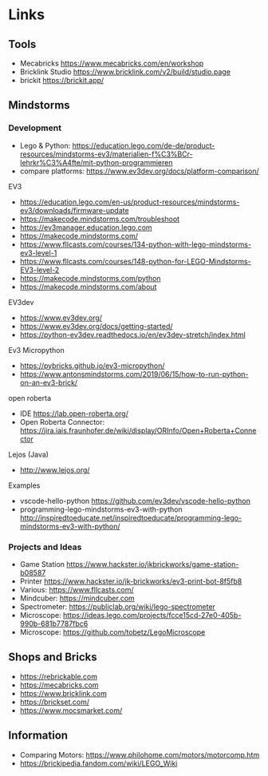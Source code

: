 # Links

## Tools

- Mecabricks <https://www.mecabricks.com/en/workshop>
- Bricklink Studio <https://www.bricklink.com/v2/build/studio.page>
- brickit <https://brickit.app/>

## Mindstorms

### Development

- Lego & Python: <https://education.lego.com/de-de/product-resources/mindstorms-ev3/materialien-f%C3%BCr-lehrkr%C3%A4fte/mit-python-programmieren>
- compare platforms: <https://www.ev3dev.org/docs/platform-comparison/>

EV3

- <https://education.lego.com/en-us/product-resources/mindstorms-ev3/downloads/firmware-update>
- <https://makecode.mindstorms.com/troubleshoot>
- <https://ev3manager.education.lego.com>
- <https://makecode.mindstorms.com/>
- <https://www.fllcasts.com/courses/134-python-with-lego-mindstorms-ev3-level-1>
- <https://www.fllcasts.com/courses/148-python-for-LEGO-Mindstorms-EV3-level-2>
- <https://makecode.mindstorms.com/python>
- <https://makecode.mindstorms.com/about>

EV3dev

- <https://www.ev3dev.org/>
- <https://www.ev3dev.org/docs/getting-started/>
- <https://python-ev3dev.readthedocs.io/en/ev3dev-stretch/index.html>

Ev3 Micropython

- <https://pybricks.github.io/ev3-micropython/>
- <https://www.antonsmindstorms.com/2019/06/15/how-to-run-python-on-an-ev3-brick/>

open roberta

- IDE <https://lab.open-roberta.org/>
- Open Roberta Connector: <https://jira.iais.fraunhofer.de/wiki/display/ORInfo/Open+Roberta+Connector>

Lejos (Java)

- <http://www.lejos.org/>

Examples

- vscode-hello-python <https://github.com/ev3dev/vscode-hello-python>
- programming-lego-mindstorms-ev3-with-python <http://inspiredtoeducate.net/inspiredtoeducate/programming-lego-mindstorms-ev3-with-python/>

### Projects and Ideas

- Game Station <https://www.hackster.io/jkbrickworks/game-station-b08587>
- Printer <https://www.hackster.io/jk-brickworks/ev3-print-bot-8f5fb8>
- Various: <https://www.fllcasts.com/>
- Mindcuber: <https://mindcuber.com>
- Spectrometer: <https://publiclab.org/wiki/lego-spectrometer>
- Microscope: <https://ideas.lego.com/projects/fcce15cd-27e0-405b-990b-681b7787fbc6>
- Microscope: <https://github.com/tobetz/LegoMicroscope>

## Shops and Bricks

- <https://rebrickable.com>
- <https://mecabricks.com>
- <https://www.bricklink.com>
- <https://brickset.com/>
- <https://www.mocsmarket.com/>

## Information

- Comparing Motors: <https://www.philohome.com/motors/motorcomp.htm>
- <https://brickipedia.fandom.com/wiki/LEGO_Wiki>

